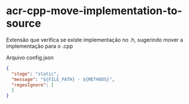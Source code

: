 # acr-cpp-move-implementation-to-source

Extensão que verifica se existe implementação no .h, sugerindo mover a implementação para o .cpp

Arquivo config.json

```json
{
  "stage": "static",
  "message": "${FILE_PATH} - ${METHODS}",
  "regexIgnore": [
  ]
}
```
